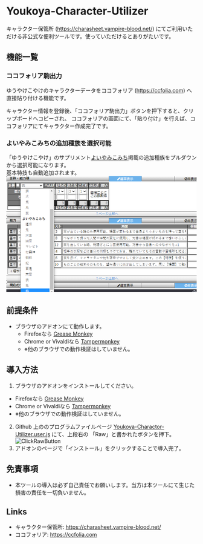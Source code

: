 # Youkoya-Character-Utilizer

キャラクター保管所 (https://charasheet.vampire-blood.net/) にてご利用いただける非公式な便利ツールです。使っていただけるとありがたいです。

## 機能一覧
### ココフォリア駒出力
ゆうやけこやけのキャラクターデータをココフォリア (https://ccfolia.com) へ直接貼り付ける機能です。

キャラクター情報を登録後、「ココフォリア駒出力」ボタンを押下すると、クリップボードへコピーされ、
ココフォリアの画面にて、「貼り付け」を行えば、ココフォリアにてキャラクター作成完了です。

### よいやみこみちの追加種族を選択可能
「ゆうやけこやけ」のサプリメント[よいやみこみち](http://incoglab.com/yoiyami-sell/)掲載の追加種族をプルダウンから選択可能になります。\
基本特技も自動追加されます。
![](yoiyami_shuzoku.png)

## 前提条件
* ブラウザのアドオンにて動作します。
  * Firefoxなら [Grease Monkey](https://addons.mozilla.org/ja/firefox/addon/greasemonkey/)
  * Chrome or Vivaldiなら [Tampermonkey](https://chrome.google.com/webstore/detail/tampermonkey/dhdgffkkebhmkfjojejmpbldmpobfkfo?hl=ja)
  * ※他のブラウザでの動作検証はしていません。

## 導入方法
1. ブラウザのアドオンをインストールしてください。
  * Firefoxなら [Grease Monkey](https://addons.mozilla.org/ja/firefox/addon/greasemonkey/)
  * Chrome or Vivaldiなら [Tampermonkey](https://chrome.google.com/webstore/detail/tampermonkey/dhdgffkkebhmkfjojejmpbldmpobfkfo?hl=ja)
  * ※他のブラウザでの動作検証はしていません。
2. Github 上ののプログラムファイルページ [Youkoya-Charactor-Utilizer.user.js](Youkoya-Charactor-Utilizer.user.js) にて、上段右の 「Raw」と書かれたボタンを押下。\
![ClickRawButton](../../../KindleUnlimitedSearcher/blob/main/ClickRaw.png)
3. アドオンのページで「インストール」をクリックすることで導入完了。

## 免責事項
* 本ツールの導入は必ず自己責任でお願いします。当方は本ツールにて生じた損害の責任を一切負いません。

## Links
* キャラクター保管所: https://charasheet.vampire-blood.net/
* ココフォリア: https://ccfolia.com
